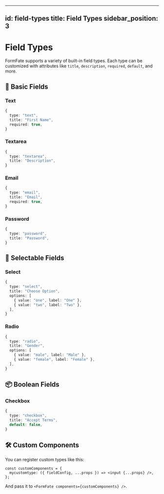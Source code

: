 ---

id: field-types
title: Field Types
sidebar_position: 3
------------------

# Field Types

FormFate supports a variety of built-in field types. Each type can be customized with attributes like `title`, `description`, `required`, `default`, and more.

## 📄 Basic Fields

### Text

```ts
{
  type: "text",
  title: "First Name",
  required: true,
}
```

### Textarea

```ts
{
  type: "textarea",
  title: "Description",
}
```

### Email

```ts
{
  type: "email",
  title: "Email",
  required: true,
}
```

### Password

```ts
{
  type: "password",
  title: "Password",
}
```

## 📍 Selectable Fields

### Select

```ts
{
  type: "select",
  title: "Choose Option",
  options: [
    { value: "one", label: "One" },
    { value: "two", label: "Two" },
  ],
}
```

### Radio

```ts
{
  type: "radio",
  title: "Gender",
  options: [
    { value: "male", label: "Male" },
    { value: "female", label: "Female" },
  ],
}
```

## 📦 Boolean Fields

### Checkbox

```ts
{
  type: "checkbox",
  title: "Accept Terms",
  default: false,
}
```

## 🛠️ Custom Components

You can register custom types like this:

```tsx
const customComponents = {
  mycustomtype: ({ fieldConfig, ...props }) => <input {...props} />,
};
```

And pass it to `<FormFate components={customComponents} />`.
